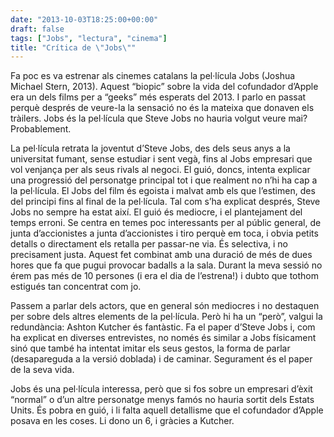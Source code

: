 ```yaml
---
date: "2013-10-03T18:25:00+00:00"
draft: false
tags: ["Jobs", "lectura", "cinema"]
title: "Crítica de \"Jobs\""
---
```

Fa poc es va estrenar als cinemes catalans la pel·lícula Jobs (Joshua Michael Stern, 2013). Aquest “biopic” sobre la vida del cofundador d’Apple era un dels films per a “geeks” més esperats del 2013. I parlo en passat perquè després de veure-la la sensació no és la mateixa que donaven els tràilers. Jobs és la pel·lícula que Steve Jobs no hauria volgut veure mai? Probablement.

La pel·lícula retrata la joventut d’Steve Jobs, des dels seus anys a la universitat fumant, sense estudiar i sent vegà, fins al Jobs empresari que vol venjança per als seus rivals al negoci. El guió, doncs, intenta explicar una progressió del personatge principal tot i que realment no n’hi ha cap a la pel·lícula. El Jobs del film és egoista i malvat amb els que l’estimen, des del principi fins al final de la pel·lícula. Tal com s’ha explicat després, Steve Jobs no sempre ha estat així. El guió és mediocre, i el plantejament del temps erroni. Se centra en temes poc interessants per al públic general, de junta d’accionistes a junta d’accionistes i tiro perquè em toca, i obvia petits detalls o directament els retalla per passar-ne via. És selectiva, i no precisament justa. Aquest fet combinat amb una duració de més de dues hores que fa que pugui provocar badalls a la sala. Durant la meva sessió no érem pas més de 10 persones (i era el dia de l’estrena!) i dubto que tothom estigués tan concentrat com jo.

Passem a parlar dels actors, que en general són mediocres i no destaquen per sobre dels altres elements de la pel·lícula. Però hi ha un “però”, valgui la redundància: Ashton Kutcher és fantàstic. Fa el paper d’Steve Jobs i, com ha explicat en diverses entrevistes, no només és similar a Jobs físicament sinó que també ha intentat imitar els seus gestos, la forma de parlar (desapareguda a la versió doblada) i de caminar. Segurament és el paper de la seva vida.

Jobs és una pel·lícula interessa, però que si fos sobre un empresari d’èxit “normal” o d’un altre personatge menys famós no hauria sortit dels Estats Units. És pobra en guió, i li falta aquell detallisme que el cofundador d’Apple posava en les coses. Li dono un 6, i gràcies a Kutcher.